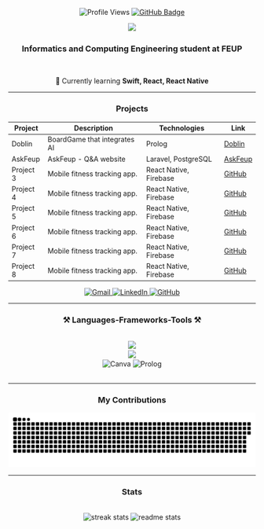 <p align="center">
  <img src="https://komarev.com/ghpvc/?username=tatianawl&style=for-the-badge&color=8E44AD" alt="Profile Views" />
 <!--  <img src="https://img.shields.io/badge/GitHub-Profile-8E44AD?style=for-the-badge&logo=github" alt="GitHub Badge" />  -->
  <a href="https://github.com/tatianawl" target="_blank">
    <img src="https://img.shields.io/badge/GitHub-Profile-purple?style=for-the-badge&logo=github" alt="GitHub Badge" />
  </a>
</p>

<p align="center">
    <img src="https://readme-typing-svg.herokuapp.com/?font=Righteous&size=35&color=8E44AD&center=true&vCenter=true&width=500&height=70&duration=4000&lines=Hi+There!+👋;+I'm+Tatiana!;" />
</p>

<h3 align="center">
     Informatics and Computing Engineering student at FEUP  <br>
</h3>
<br/>

<div align="center"> 
  
 <!-- 🔭 Currently working on  **___** -->
  🌱 Currently learning **Swift, React, React Native**
  
<hr/> 
<h3 align="center"> Projects </h3>

| Project       | Description                         | Technologies            | Link                                      |
|---------------|-------------------------------------|-------------------------|-------------------------------------------|
| Doblin    | BoardGame that integrates AI          | Prolog           | [Doblin](https://github.com/yourproject1) |
| AskFeup| AskFeup - Q&A website                | Laravel, PostgreSQL      | [AskFeup](https://github.com/yourproject3) |
| Project 3     | Mobile fitness tracking app.        | React Native, Firebase   | [GitHub](https://github.com/yourproject2) |
| Project 4     | Mobile fitness tracking app.        | React Native, Firebase   | [GitHub](https://github.com/yourproject2) |
| Project 5     | Mobile fitness tracking app.        | React Native, Firebase   | [GitHub](https://github.com/yourproject2) |
| Project 6     | Mobile fitness tracking app.        | React Native, Firebase   | [GitHub](https://github.com/yourproject2) |
| Project 7     | Mobile fitness tracking app.        | React Native, Firebase   | [GitHub](https://github.com/yourproject2) |
| Project 8     | Mobile fitness tracking app.        | React Native, Firebase   | [GitHub](https://github.com/yourproject2) |

</div>

 <!--
<div align="center"> 
  <a href="mailto:tatiana.lin.wang@gmail.com">
    <img src="https://img.shields.io/badge/Gmail-333333?style=for-the-badge&logo=gmail&logoColor=red" />
  </a>
  <a href="www.linkedin.com/in/tatianawl" target="_blank">
    <img src="https://img.shields.io/badge/LinkedIn-0077B5?style=for-the-badge&logo=linkedin&logoColor=white" target="_blank" />
  </a>
  <a href="https://tatianawl.github.io" target="_blank">
     <img src="https://img.shields.io/badge/Portfolio-FF5722?style=for-the-badge&logo=todoist&logoColor=white" target="_blank" />  
  </a>
</div>
-->
<div align="center"> 
  <!-- Gmail -->
  <a href="mailto:tatiana.lin.wang@gmail.com">
    <img src="https://img.shields.io/badge/Gmail-D14836?style=for-the-badge&logo=gmail&logoColor=white" alt="Gmail" />
  </a>
  <!-- LinkedIn -->
  <a href="https://www.linkedin.com/in/tatianawl" target="_blank">
    <img src="https://img.shields.io/badge/LinkedIn-0A66C2?style=for-the-badge&logo=linkedin&logoColor=white" alt="LinkedIn" />
  </a>
  <!-- Portfolio 
  <a href="https://tatianawl.github.io" target="_blank">
     <img src="https://img.shields.io/badge/Portfolio-181717?style=for-the-badge&logo=github&logoColor=white" alt="Portfolio" />
  </a> -->
  <!-- GitHub -->
  <a href="https://github.com/tatianawl" target="_blank">
     <img src="https://img.shields.io/badge/GitHub-000000?style=for-the-badge&logo=github&logoColor=white" alt="GitHub" />
  </a>
  <!-- Instagram 
  <a href="https://www.instagram.com/----" target="_blank">
     <img src="https://img.shields.io/badge/Instagram-E4405F?style=for-the-badge&logo=instagram&logoColor=white" alt="Instagram" />
  </a> -->
</div>

<hr/>
<h3 align="center">⚒ Languages-Frameworks-Tools ⚒</h3>
<br/>
<!--
<div align="center">
    <img src="https://skillicons.dev/icons?i=react,bootstrap,mui,html,css,vscode,github,figma,tailwind,git,r" />
    <img src="https://skillicons.dev/icons?i=nodejs,python,javascript,typescript,express,firebase,mongodb,c,java,nextjs,mysql,flask" /><br>
</div>
-->
<div align="center">
    <img src="https://skillicons.dev/icons?i=html,css,js,figma,vscode,github,git,gitlab" /><br>
    <img src="https://skillicons.dev/icons?i=python,laravel,cpp,java,mysql,c,haskell,firebase,docker,swift" /><br>
    <img src="https://img.shields.io/badge/Canva-00C4CC?logo=canva&logoColor=white&style=for-the-badge" alt="Canva" />
    <img src="https://img.shields.io/badge/Prolog-blue?logo=prolog&logoColor=white&style=for-the-badge" alt="Prolog" />
</div>
<br/>

<hr/> 
<div align="center">
  <h3> My Contributions </h3>
  <img alt="snake eating my contributions" src="https://raw.githubusercontent.com/tatianawl/tatianawl/output/github-contribution-grid-snake.svg" />
 </div>


<hr/>
<h3 align="center"> Stats </h3>
<br>
<div align="center">
  <img width=305 src="https://github-readme-streak-stats-salesp07.vercel.app/?user=tatianawl&count_private=true&theme=react&border_radius=10" alt="streak stats"/>
  <img width=290 src="https://github-readme-stats-salesp07.vercel.app/api?username=tatianawl&count_private=true&show_icons=true&theme=react&rank_icon=github&border_radius=10" alt="readme stats" />  
 <!-- <img width=290 align="center" src="https://github-readme-stats.vercel.app/api/top-langs/?username=tatianawl&hide=HTML&langs_count=8&layout=compact&theme=react&border_radius=10&size_weight=0.5&count_weight=0.5&exclude_repo=github-readme-stats" alt="top langs" />
</div>
-->
